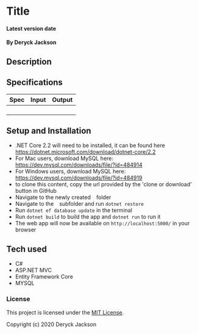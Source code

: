 # Title

#### Latest version date 

#### By Deryck Jackson

## Description



## Specifications

| Spec | Input | Output |
| :--- | :---: | ---: |
|  |  |  |
|  |  |  |
|  |  |  |
|  |  |  |

## Setup and Installation

* .NET Core 2.2 will need to be installed, it can be found here https://dotnet.microsoft.com/download/dotnet-core/2.2
* For Mac users, download MySQL here: https://dev.mysql.com/downloads/file/?id=484914
* For Windows users, download MySQL here: https://dev.mysql.com/downloads/file/?id=484919
* to clone this content, copy the url provided by the 'clone or download' button in GitHub
* Navigate to the newly created ` ` folder
* Navigate to the ` ` subfolder and run `dotnet restore`
* Run `dotnet ef database update` in the terminal
* Run `dotnet build` to build the app and `dotnet run` to run it
* The web app will now be available on `http://localhost:5000/` in your browser

## Tech used

* C#
* ASP.NET MVC
* Entity Framework Core
* MYSQL

### License

This project is licensed under the [MIT License](https://opensource.org/licenses/MIT).

Copyright (c) 2020 Deryck Jackson